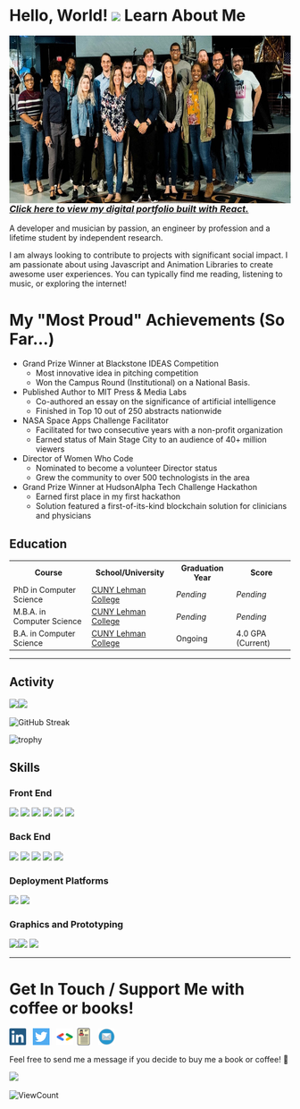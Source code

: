 # Hello, World! <img src="https://raw.githubusercontent.com/MartinHeinz/MartinHeinz/master/wave.gif" height="21"> Learn About Me

<a href="https://www.linkedin.com/in/emilypmendez/"><img src="https://github.com/emilypmendez/aboutme/blob/main/spaceapps2018.JPG" align="right" height="300"></a>

<h3><i><a href="https://emilypmendez.com/">Click here to view my digital portfolio built with React.</a></i></h3>

A developer and musician by passion, an engineer by profession and a lifetime student by independent research.

I am always looking to contribute to projects with significant social impact. I am passionate about using Javascript and Animation Libraries to create awesome user experiences. You can typically find me reading, listening to music, or exploring the internet!

 # My "Most Proud" Achievements (So Far...)
- Grand Prize Winner at Blackstone IDEAS Competition
  - Most innovative idea in pitching competition
  - Won the Campus Round (Institutional) on a National Basis.
- Published Author to MIT Press & Media Labs
  - Co-authored an essay on the significance of artificial intelligence
  - Finished in Top 10 out of 250 abstracts nationwide
- NASA Space Apps Challenge Facilitator
  - Facilitated for two consecutive years with a non-profit organization
  - Earned status of Main Stage City to an audience of 40+ million viewers
- Director of Women Who Code
  - Nominated to become a volunteer Director status
  - Grew the community to over 500 technologists in the area
- Grand Prize Winner at HudsonAlpha Tech Challenge Hackathon
  - Earned first place in my first hackathon
  - Solution featured a first-of-its-kind blockchain solution for clinicians and physicians

## Education

<table>
  <tr>
    <th>Course</th>
    <th>School/University</th>
    <th>Graduation Year</th>
    <th>Score</th>
  </tr>
  <tr>
    <td>PhD in Computer Science</td>
    <td><a href="https://lehman.edu/">CUNY Lehman College</a></td>
    <td><em>Pending</em></td>
    <td><em>Pending</em></td>
  </tr>
  <tr>
    <td>M.B.A. in Computer Science</td>
    <td><a href="https://lehman.edu/">CUNY Lehman College</a></td>
    <td><em>Pending</em></td>
    <td><em>Pending</em></td>
  </tr>
  <tr>
    <td>B.A. in Computer Science</td>
    <td><a href="https://lehman.edu/">CUNY Lehman College</a></td>
    <td>Ongoing</td>
    <td>4.0 GPA (Current)</td>
  </tr>
 </table>

-----------------------------------------------------------------------

## Activity

<img height="137px" src="https://github-readme-stats.vercel.app/api?username=bilardi&hide_title=true&hide_border=true&show_icons=true&include_all_commits=true&count_private=true&line_height=21&text_color=000&icon_color=000&bg_color=0,ea6161,ffc64d,fffc4d,52fa5a&theme=graywhite" /><img height="137px" src="https://github-readme-stats.vercel.app/api/top-langs/?username=emilypmendez&hide=html&hide_title=true&hide_border=true&layout=compact&langs_count=8&text_color=000&icon_color=fff&bg_color=0,52fa5a,4dfcff,c64dff&theme=graywhite" />

![GitHub Streak](https://github-readme-streak-stats.herokuapp.com/?user=emilypmendez&theme=default) 

![trophy](https://github-profile-trophy.vercel.app/?username=emilypmendez&title=Commit,Stars,Repositories,PullRequest,Followers&theme=default)


## Skills

### Front End

<img src="https://img.shields.io/badge/HTML5-E34F26?style=for-the-badge&logo=html5&logoColor=white"> <img  src="https://img.shields.io/badge/CSS3-1572B6?style=for-the-badge&logo=css3&logoColor=white"> <img  src="https://img.shields.io/badge/JavaScript-F7DF1E?style=for-the-badge&logo=javascript&logoColor=black"> <img  src="https://img.shields.io/badge/Bootstrap-563D7C?style=for-the-badge&logo=bootstrap&logoColor=white"> <img  src="https://img.shields.io/badge/React-20232A?style=for-the-badge&logo=react&logoColor=61DAFB"> <img src="https://img.shields.io/badge/Vue-9FC037?style=for-the-badge&logo=vuejs&logoColor=white">

### Back End

<img src="https://img.shields.io/badge/Django-103e2e?style=for-the-badge&logo=django&logoColor=white"> <img src="https://img.shields.io/badge/Python-ffd340?style=for-the-badge&logo=python&logoColor=black"> <img src="https://img.shields.io/badge/NodeJS-103e2e?style=for-the-badge&logo=nodejs&logoColor=green"> <img src="https://img.shields.io/badge/PHP-686ca3?style=for-the-badge&logo=php&logoColor=white"> <img src="https://img.shields.io/badge/Firebase-F5820B?style=for-the-badge&logo=firebase&logoColor=FFCB2B">

### Deployment Platforms

<img src="https://img.shields.io/badge/AWS-f79201?style=for-the-badge&logo=amazon&logoColor=white"> <img src="https://img.shields.io/badge/GCP-4285f4?style=for-the-badge&logo=google&logoColor=white">


### Graphics and Prototyping
<img src="https://img.shields.io/badge/Photoshop-30A8FF?style=for-the-badge&logo=adobe&logoColor=001E36"><img src="https://img.shields.io/badge/Illustrator-F79500?style=for-the-badge&logo=adobe&logoColor=310000"> <img src="https://img.shields.io/badge/figma-19B2F1?style=for-the-badge&logo=figma&logoColor=000000"> 

-----------------------------------------------------------------------

# Get In Touch / Support Me with coffee or books!

<a href="https://www.linkedin.com/in/emilypmendez/"><img height="30" src="https://github.com/emilypmendez/aboutme/blob/main/assets/linkedin.png"></a>&nbsp;&nbsp; <a href="https://twitter.com/emilypmendez"><img height="30" src="https://github.com/emilypmendez/aboutme/blob/main/assets/twitter.png"></a>&nbsp;&nbsp;
<a href="https://g.dev/emilypmendez"><img height="30" src="https://github.com/emilypmendez/aboutme/blob/main/assets/googledev.png"></a>
<a href="https://github.com/emilypmendez/aboutme/blob/main/assets/EPM%20-%20Software%20Developer%20Resume%202022.pdf"><img height="30" src="https://github.com/emilypmendez/aboutme/blob/main/assets/resume.png"></a>&nbsp;&nbsp;
<a href="mailto:emilypmendez@gmail.com"><img height="30" src="https://github.com/emilypmendez/aboutme/blob/main/assets/email.png"></a>&nbsp;&nbsp;

Feel free to send me a message if you decide to buy me a book or coffee! 🙌

<a href="https://www.buymeacoffee.com/emilypmendez"><img height="40" src="https://img.buymeacoffee.com/button-api/?text=Buy me a book or coffee&emoji=📖&slug=emilypmendez&button_colour=FFDD00&font_colour=000000&font_family=Arial&outline_colour=000000&coffee_colour=ffffff"></a> 

![ViewCount](https://views.whatilearened.today/views/github/emilypmendez/views.svg) 
